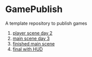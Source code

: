 # GamePublish
A template repository to publish games

1. [player scene day 2](player_scene_830)
2. [main scene day 3](main_scene_0904)
3. [finished main scene](main_curr_scene_0906)
4. [final with HUD](fin_main_0906)
